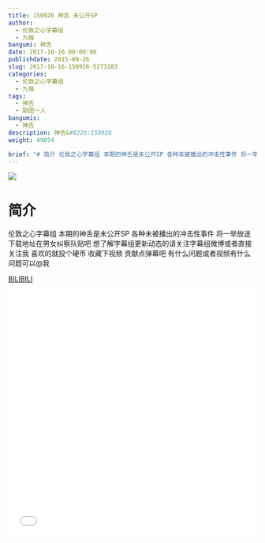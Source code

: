 ```yaml
---
title: 150926 神舌 未公开SP
author: 
  - 伦敦之心字幕组
  - 九條
bangumi: 神舌
date: 2017-10-16 00:00:00
publishdate: 2015-09-26
slug: 2017-10-16-150926-5273283
categories: 
  - 伦敦之心字幕组
  - 九條
tags: 
  - 神舌
  - 剧团一人
bangumis: 
  - 神舌
description: 神舌&#8226;150926
weight: 49074

brief: "# 简介 伦敦之心字幕组 本期的神舌是未公开SP 各种未被播出的冲击性事件 将一举放送 下载地址在男女纠察队贴吧 想了解字幕组更新动态的请关注字幕组微博或者直接关注我 喜欢的就投个硬币 收藏下视频 贡献点弹幕吧 有什么问题或者视频有什么问题可以@我"
---
```


![](https://i.imgur.com/Avmmdav.jpg)

# 简介  
伦敦之心字幕组 本期的神舌是未公开SP 各种未被播出的冲击性事件 将一举放送 下载地址在男女纠察队贴吧 想了解字幕组更新动态的请关注字幕组微博或者直接关注我 喜欢的就投个硬币 收藏下视频 贡献点弹幕吧
有什么问题或者视频有什么问题可以@我

  [BILIBILI](https://www.bilibili.com/video/av5273283/)


<div class="vcontainer">  <iframe class='video' src="//www.bilibili.com/blackboard/player.html?aid=5273283" width="100%" height="500" frameborder="0" allowfullscreen="allowfullscreen"></iframe></div>
